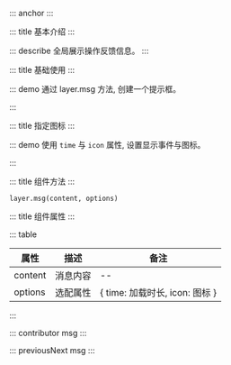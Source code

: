 ::: anchor
:::

::: title 基本介绍
:::

::: describe 全局展示操作反馈信息。
:::

::: title 基础使用
:::

::: demo 通过 layer.msg 方法, 创建一个提示框。

<template>
    <lay-button type="primary" @click="openMsg">普通消息</lay-button>
</template>

<script>
import { layer } from "@layui/layer-vue"

export default {
  setup() {
    const openMsg = function() {
        layer.msg("普通消息", { time: 1000 })
    }
    return {
        openMsg
    }
  }
}
</script>

:::

::: title 指定图标
:::

::: demo 使用 `time` 与 `icon` 属性, 设置显示事件与图标。

<template>
    <lay-button type="primary" @click="openSuccess">成功消息</lay-button>
    <lay-button type="primary" @click="openFailure">失败消息</lay-button>
    <lay-button type="primary" @click="openWarning">警告消息</lay-button>
    <lay-button type="primary" @click="openPrimary">详情消息</lay-button>
    <lay-button type="primary" @click="openLoading">加载消息</lay-button>
    <lay-button type="primary" @click="openWarning5">详情消息</lay-button>
    <lay-button type="primary" @click="openPrimary5">加载消息</lay-button>
    <lay-button type="primary" @click="openFailure5">加载消息</lay-button>
</template>

<script>
import { layer } from "@layui/layer-vue"

export default {
  setup() {
    const openSuccess = function() {
        layer.msg("成功消息", { icon : 1, time: 1000})
    }
    const openFailure = function() {
        layer.msg("失败消息", { icon : 2, time: 1000})
    }
    const openWarning = function() {
        layer.msg("疑问消息", { icon : 3, time: 1000})
    }
    const openPrimary = function() {
        layer.msg("详情消息", { icon : 4, time: 1000})
    }
    const openWarning5 = function() {
        layer.msg("哭脸图标", { icon : 5, time: 1000})
    }
    const openPrimary5 = function() {
        layer.msg("笑脸图标", { icon : 6, time: 1000})
    }
    const openFailure5 = function() {
        layer.msg("警告图标", { icon : 7, time: 1000})
    }
    const openLoading = function() {
        layer.msg("加载消息", { icon : 16, time: 1000})
    }
    return {
        openSuccess, openFailure, openWarning, openPrimary, openLoading
    }
  }
}
</script>

:::

::: title 组件方法
:::

```
layer.msg(content, options)
```

::: title 组件属性
:::

::: table

| 属性                | 描述   | 备注 |
| ------------------- | ------ | ----|
| content | 消息内容 | -- |
| options | 选配属性 | { time: 加载时长, icon: 图标 }   |

:::

::: contributor msg
:::  

::: previousNext msg
:::